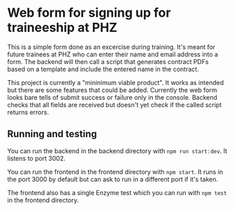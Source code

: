 # Web form for signing up for traineeship at PHZ

This is a simple form done as an excercise during training. It's meant for future trainees at PHZ who can enter their name and email address into a form. The backend will then call a script that generates contract PDFs based on a template and include the entered name in the contract.

This project is currently a "mininimum viable product". It works as intended but there are some features that could be added. Currently the web form looks bare tells of submit success or failure only in the console. Backend checks that all fields are received but doesn't yet check if the called script returns errors.

## Running and testing

You can run the backend in the backend directory with `npm run start:dev`. It listens to port 3002.

You can run the frontend in the frontend directory with `npm start`. It runs in the port 3000 by default but can ask to run in a different port if it's taken.

The frontend also has a single Enzyme test which you can run with `npm test` in the frontend directory.